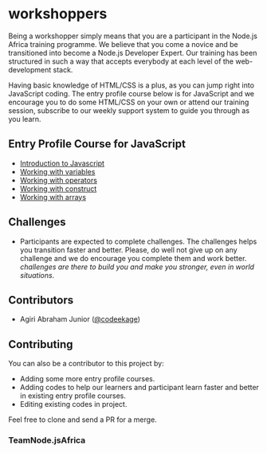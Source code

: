 # workshoppers

Being a workshopper simply means that you are a participant in the Node.js Africa training programme. We believe that you come a novice and be transitioned into become a Node.js Developer Expert. Our training has been structured in such a way that accepts everybody at each level of the web-development stack.

Having basic knowledge of HTML/CSS is a plus, as you can jump right into JavaScript coding. The entry profile course below is for JavaScript and we encourage you to do some HTML/CSS on your own or attend our training session, subscribe to our weekly support system to guide you through as you learn.

## Entry Profile Course for JavaScript
- [Introduction to Javascript](https://github.com/nodejsafrica/workshoppers/introduction.md)
- [Working with variables](https://)
- [Working with operators](https://)
- [Working with construct](https://)
- [Working with arrays](https://)

## Challenges
- Participants are expected to complete challenges. The challenges helps you transition faster and better. Please, do well not give up on any challenge and we do encourage you complete them and work better. *challenges are there to build you and make you stronger, even in world situations*.

## Contributors
- Agiri Abraham Junior ([@codeekage](https/github.com/codeekage))

## Contributing
You can also be a contributor to this project by: 
-  Adding some more entry profile courses.
-  Adding codes to help our learners and participant learn faster and better in existing entry profile courses.
-  Editing existing codes in project.

Feel free to clone and send a PR for a merge. 

### TeamNode.jsAfrica

